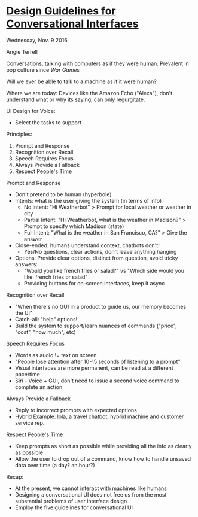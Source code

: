 # [Design Guidelines for Conversational Interfaces](https://qconsf.com/sf2016/presentation/design-guidelines-voice-interfaces)

Wednesday, Nov. 9 2016

Angie Terrell

Conversations, talking with computers as if they were human. Prevalent in pop culture since _War Games_

Will we ever be able to talk to a machine as if it were human?

Where we are today: Devices like the Amazon Echo ("Alexa"), don't understand what or why its saying, can only regurgitate.

UI Design for Voice:
* Select the tasks to support

Principles:
1) Prompt and Response
2) Recognition over Recall
3) Speech Requires Focus
4) Always Provide a Fallback
5) Respect People's Time

Prompt and Response
* Don't pretend to be human (hyperbole)
* Intents: what is the user giving the system (in terms of info)
  * No Intent: "Hi Weatherbot" > Prompt for local weather or weather in city
  * Partial Intent: "Hi Weatherbot, what is the weather in Madison?" > Prompt to specify which Madison (state)
  * Full Intent: "What is the weather in San Francisco, CA?" > Give the answer
* Close-ended: humans understand context, chatbots don't!
  * Yes/No questions, clear actions, don't leave anything hanging
* Options: Provide clear options, distinct from question, avoid tricky answers:
  * "Would you like french fries or salad?" vs "Which side would you like: french fries or salad"
  * Providing buttons for on-screen interfaces, keep it async

Recognition over Recall
* "When there's no GUI in a product to guide us, our memory becomes the UI"
* Catch-all: "help" options!
* Build the system to support/learn nuances of commands ("price", "cost", "how much", etc)

Speech Requires Focus
* Words as audio != text on screen
* "People lose attention after 10-15 seconds of listening to a prompt"
* Visual interfaces are more permanent, can be read at a different pace/time
* Siri - Voice + GUI, don't need to issue a second voice command to complete an action

Always Provide a Fallback
* Reply to incorrect prompts with expected options
* Hybrid Example: lola, a travel chatbot, hybrid machine and customer service rep.

Respect People's Time
* Keep prompts as short as possible while providing all the info as clearly as possible
* Allow the user to drop out of a command, know how to handle unsaved data over time (a day? an hour?)

Recap:
* At the present, we cannot interact with machines like humans
* Designing a conversational UI does not free us from the most substantial problems of user interface design
* Employ the five guidelines for conversational UI
